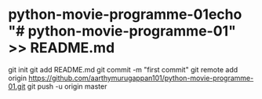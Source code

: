 # python-movie-programme-01echo "# python-movie-programme-01" >> README.md
git init
git add README.md
git commit -m "first commit"
git remote add origin https://github.com/aarthymurugappan101/python-movie-programme-01.git
git push -u origin master
